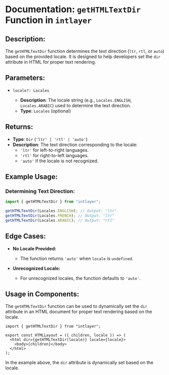 # Documentation: `getHTMLTextDir` Function in `intlayer`

## Description:

The `getHTMLTextDir` function determines the text direction (`ltr`, `rtl`, or `auto`) based on the provided locale. It is designed to help developers set the `dir` attribute in HTML for proper text rendering.

## Parameters:

- `locale?: Locales`

  - **Description**: The locale string (e.g., `Locales.ENGLISH`, `Locales.ARABIC`) used to determine the text direction.
  - **Type**: `Locales` (optional)

## Returns:

- **Type**: `Dir` (`'ltr' | 'rtl' | 'auto'`)
- **Description**: The text direction corresponding to the locale:
  - `'ltr'` for left-to-right languages.
  - `'rtl'` for right-to-left languages.
  - `'auto'` if the locale is not recognized.

## Example Usage:

### Determining Text Direction:

```typescript
import { getHTMLTextDir } from "intlayer";

getHTMLTextDir(Locales.ENGLISH); // Output: "ltr"
getHTMLTextDir(Locales.FRENCH); // Output: "ltr"
getHTMLTextDir(Locales.ARABIC); // Output: "rtl"
```

## Edge Cases:

- **No Locale Provided:**

  - The function returns `'auto'` when `locale` is `undefined`.

- **Unrecognized Locale:**
  - For unrecognized locales, the function defaults to `'auto'`.

## Usage in Components:

The `getHTMLTextDir` function can be used to dynamically set the `dir` attribute in an HTML document for proper text rendering based on the locale.

```tsx
import { getHTMLTextDir } from "intlayer";

export const HTMLLayout = ({ children, locale }) => (
  <html dir={getHTMLTextDir(locale)} locale={locale}>
    <body>{children}</body>
  </html>
);
```

In the example above, the `dir` attribute is dynamically set based on the locale.
